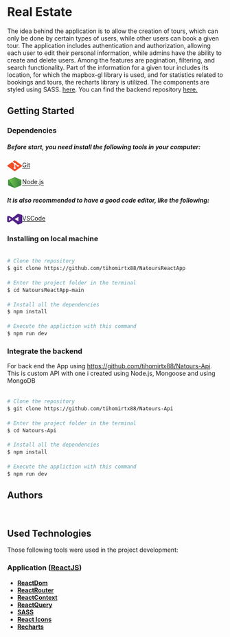 # Real Estate

The idea behind the application is to allow the creation of tours, which can only be done by certain types of users, while other users can book a given tour. The application includes authentication and authorization, allowing each user to edit their personal information, while admins have the ability to create and delete users. Among the features are pagination, filtering, and search functionality. Part of the information for a given tour includes its location, for which the mapbox-gl library is used, and for statistics related to bookings and tours, the recharts library is utilized. The components are styled using SASS.
[here](https://github.com/tihomirtx88/Natours-Api). You can find the backend repository
[here.](https://github.com/tihomirtx88/NatoursReactApp)

## Getting Started

### Dependencies

##### Before start, you need install the following tools in your computer:

<img align="center" alt="GIT" height="25" width="35" src="https://raw.githubusercontent.com/devicons/devicon/master/icons/git/git-original.svg" style="max-width:100%;">[Git](https://git-scm.com)</img>

<img align="center" alt="NodeJS" height="25" width="35" src="https://raw.githubusercontent.com/devicons/devicon/master/icons/nodejs/nodejs-original.svg" style="max-width:100%;">[Node.js](https://nodejs.org/en/)</img>

##### It is also recommended to have a good code editor, like the following:

<img align="center" alt="VisualStudioCode" height="25" width="35" src="https://raw.githubusercontent.com/devicons/devicon/master/icons/visualstudio/visualstudio-plain.svg" style="max-width:100%;">[VSCode](https://code.visualstudio.com/)</img>

### Installing on local machine

```bash

# Clone the repository
$ git clone https://github.com/tihomirtx88/NatoursReactApp

# Enter the project folder in the terminal
$ cd NatoursReactApp-main

# Install all the dependencies
$ npm install

# Execute the appliction with this command
$ npm run dev

```

### Integrate the backend

For back end the App using https://github.com/tihomirtx88/Natours-Api. This is custom API with one i created using Node.js, Mongoose and using MongoDB

```bash

# Clone the repository
$ git clone https://github.com/tihomirtx88/Natours-Api

# Enter the project folder in the terminal
$ cd Natours-Api

# Install all the dependencies
$ npm install

# Execute the appliction with this command
$ npm run dev

```


## Authors

<a href="https://github.com/tihomirtx88">
 <img style="border-radius: 50%;" src="https://avatars.githubusercontent.com/u/88166066?v=4" width="100px;" alt=""/>
</a>

## Used Technologies

Those following tools were used in the project development:

### **Application** ([ReactJS](https://reactjs.org/))

-   **[ReactDom](https://reactjs.org/docs/react-dom.html)**
-   **[ReactRouter](https://reactrouter.com/en/main)**
-   **[ReactContext](https://reactjs.org/docs/context.html)**
-   **[ReactQuery ](https://reactjs.org/docs/context.html)**
-   **[SASS](https://sass-lang.com/)**
-   **[React Icons](https://reactjs.org/docs/context.html)**
-   **[Recharts](https://recharts.org/en-US/)**
